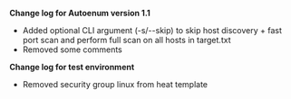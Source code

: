 **Change log for Autoenum version 1.1**
* Added optional CLI argument (-s/--skip) to skip host discovery + fast port scan and perform full scan on all hosts in target.txt
* Removed some comments

**Change log for test environment**
* Removed security group linux from heat template

